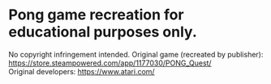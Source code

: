 # Pong game recreation for educational purposes only. <br>
No copyright infringement intended. Original game (recreated by publisher): https://store.steampowered.com/app/1177030/PONG_Quest/ <br>
Original developers: https://www.atari.com/
